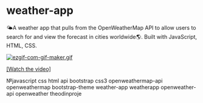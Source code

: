 # weather-app

🌤️A weather app that pulls from the OpenWeatherMap API to allow users to search for and view the forecast in cities worldwide🌎. Built with JavaScript, HTML, CSS.


[![ezgif-com-gif-maker.gif](https://i.postimg.cc/wjGvGHzc/ezgif-com-gif-maker.gif)](https://postimg.cc/K1tx16RR)

[[Watch the video]](https://youtu.be/EXx5mpzhQ1g)


№javascript
css
html
api
bootstrap
css3
openweathermap-api
openweathermap
bootstrap-theme
weather-app
weatherapp
openweather-api
openweather
theodinproje

